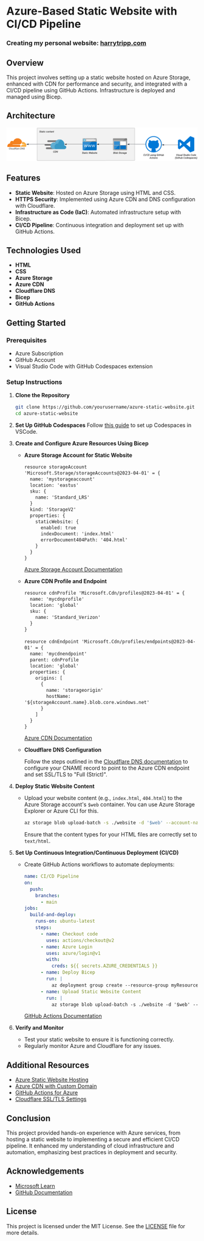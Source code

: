 # Azure-Based Static Website with CI/CD Pipeline
### Creating my personal website: [harrytripp.com](https://www.harrytripp.com)

## Overview

This project involves setting up a static website hosted on Azure Storage, enhanced with CDN for performance and security, and integrated with a CI/CD pipeline using GitHub Actions. Infrastructure is deployed and managed using Bicep.

## Architecture

![Architecture Diagram](https://github.com/harrytripp/azure-static/blob/56ebff1fa552a4fba7f774beef777b052347221c/assets/readme/Static%20Website%20Architecture%20Diagram.png)

## Features

- **Static Website**: Hosted on Azure Storage using HTML and CSS.
- **HTTPS Security**: Implemented using Azure CDN and DNS configuration with Cloudflare.
- **Infrastructure as Code (IaC)**: Automated infrastructure setup with Bicep.
- **CI/CD Pipeline**: Continuous integration and deployment set up with GitHub Actions.

## Technologies Used

- **HTML**
- **CSS**
- **Azure Storage**
- **Azure CDN**
- **Cloudflare DNS**
- **Bicep**
- **GitHub Actions**

## Getting Started

### Prerequisites

- Azure Subscription
- GitHub Account
- Visual Studio Code with GitHub Codespaces extension

### Setup Instructions

1. **Clone the Repository**
   ```bash
   git clone https://github.com/yourusername/azure-static-website.git
   cd azure-static-website
   ```

2. **Set Up GitHub Codespaces**
   Follow [this guide](https://docs.github.com/en/codespaces/developing-in-a-codespace/using-github-codespaces-in-visual-studio-code) to set up Codespaces in VSCode.

3. **Create and Configure Azure Resources Using Bicep**

   - **Azure Storage Account for Static Website**

     ```bicep
     resource storageAccount 'Microsoft.Storage/storageAccounts@2023-04-01' = {
       name: 'mystorageaccount'
       location: 'eastus'
       sku: {
         name: 'Standard_LRS'
       }
       kind: 'StorageV2'
       properties: {
         staticWebsite: {
           enabled: true
           indexDocument: 'index.html'
           errorDocument404Path: '404.html'
         }
       }
     }
     ```

     [Azure Storage Account Documentation](https://learn.microsoft.com/en-us/azure/storage/blobs/storage-blob-static-website-host)

   - **Azure CDN Profile and Endpoint**

     ```bicep
     resource cdnProfile 'Microsoft.Cdn/profiles@2023-04-01' = {
       name: 'mycdnprofile'
       location: 'global'
       sku: {
         name: 'Standard_Verizon'
       }
     }

     resource cdnEndpoint 'Microsoft.Cdn/profiles/endpoints@2023-04-01' = {
       name: 'mycdnendpoint'
       parent: cdnProfile
       location: 'global'
       properties: {
         origins: [
           {
             name: 'storageorigin'
             hostName: '${storageAccount.name}.blob.core.windows.net'
           }
         ]
       }
     }
     ```

     [Azure CDN Documentation](https://learn.microsoft.com/en-us/azure/cdn/cdn-create-a-storage-account-with-cdn)

   - **Cloudflare DNS Configuration**

     Follow the steps outlined in the [Cloudflare DNS documentation](https://learn.microsoft.com/en-us/azure/storage/blobs/storage-custom-domain-name?tabs=azure-portal) to configure your CNAME record to point to the Azure CDN endpoint and set SSL/TLS to "Full (Strict)".

4. **Deploy Static Website Content**

   - Upload your website content (e.g., `index.html`, `404.html`) to the Azure Storage account's `$web` container. You can use Azure Storage Explorer or Azure CLI for this.

     ```bash
     az storage blob upload-batch -s ./website -d '$web' --account-name mystorageaccount
     ```

     Ensure that the content types for your HTML files are correctly set to `text/html`.

5. **Set Up Continuous Integration/Continuous Deployment (CI/CD)**

   - Create GitHub Actions workflows to automate deployments:

     ```yaml
     name: CI/CD Pipeline
     on:
       push:
         branches:
           - main
     jobs:
       build-and-deploy:
         runs-on: ubuntu-latest
         steps:
           - name: Checkout code
             uses: actions/checkout@v2
           - name: Azure Login
             uses: azure/login@v1
             with:
               creds: ${{ secrets.AZURE_CREDENTIALS }}
           - name: Deploy Bicep
             run: |
               az deployment group create --resource-group myResourceGroup --template-file main.bicep
           - name: Upload Static Website Content
             run: |
               az storage blob upload-batch -s ./website -d '$web' --account-name mystorageaccount --overwrite
     ```

     [GitHub Actions Documentation](https://docs.github.com/en/actions/deployment/targeting-azure)

6. **Verify and Monitor**

   - Test your static website to ensure it is functioning correctly.
   - Regularly monitor Azure and Cloudflare for any issues.

## Additional Resources

- [Azure Static Website Hosting](https://learn.microsoft.com/en-us/azure/storage/blobs/storage-blob-static-website-host)
- [Azure CDN with Custom Domain](https://learn.microsoft.com/en-us/azure/cdn/cdn-storage-custom-domain-https)
- [GitHub Actions for Azure](https://docs.github.com/en/actions/deployment/targeting-azure)
- [Cloudflare SSL/TLS Settings](https://developers.cloudflare.com/ssl/)

## Conclusion

This project provided hands-on experience with Azure services, from hosting a static website to implementing a secure and efficient CI/CD pipeline. It enhanced my understanding of cloud infrastructure and automation, emphasizing best practices in deployment and security.

## Acknowledgements

- [Microsoft Learn](https://learn.microsoft.com/en-us/training/azure/)
- [GitHub Documentation](https://docs.github.com/)

## License

This project is licensed under the MIT License. See the [LICENSE](LICENSE) file for more details.
